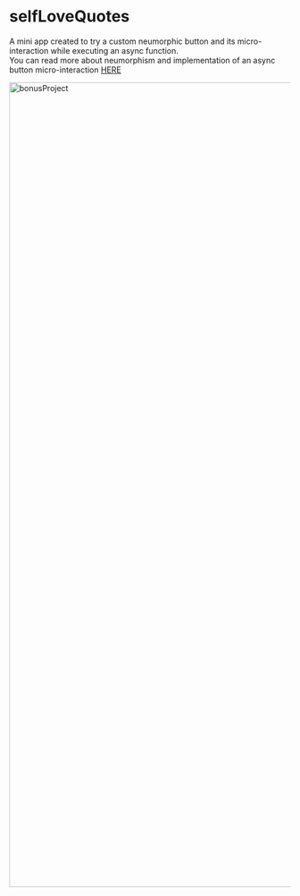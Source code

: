 # selfLoveQuotes
A mini app created to try a custom neumorphic button and its micro-interaction while executing an async function.<br>
You can read more about neumorphism and implementation of an async button micro-interaction <a href= "" > HERE </a>

<img width="1440" alt="bonusProject" src="https://user-images.githubusercontent.com/39759385/161817630-4448c099-15ab-40bd-ba35-0fc8118c0fe7.png">

